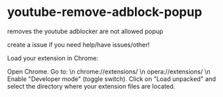 # youtube-remove-adblock-popup
removes the youtube adblocker are not allowed popup

create a issue if you need help/have issues/other!


Load your extension in Chrome:

Open Chrome.
Go to: \n
chrome://extensions/ \n
opera://extensions/ \n
Enable "Developer mode" (toggle switch).
Click on "Load unpacked" and select the directory where your extension files are located.
